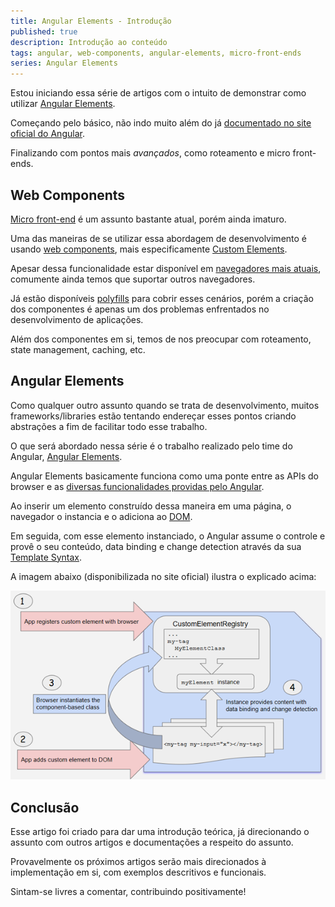 ```yaml
---
title: Angular Elements - Introdução
published: true
description: Introdução ao conteúdo
tags: angular, web-components, angular-elements, micro-front-ends
series: Angular Elements
---
```


Estou iniciando essa série de artigos com o intuito de demonstrar como utilizar [Angular Elements](https://angular.io/guide/elements).

Começando pelo básico, não indo muito além do já [documentado no site oficial do Angular](https://angular.io/guide/elements).

Finalizando com pontos mais _avançados_, como roteamento e micro front-ends.

## Web Components

[Micro front-end](https://www.thoughtworks.com/radar/techniques/micro-frontends) é um assunto bastante atual, porém ainda imaturo.

Uma das maneiras de se utilizar essa abordagem de desenvolvimento é usando [web components](https://www.webcomponents.org/introduction), mais especificamente [Custom Elements](https://html.spec.whatwg.org/multipage/custom-elements.html).

Apesar dessa funcionalidade estar disponível em [navegadores mais atuais](https://caniuse.com/#feat=custom-elementsv1), comumente ainda temos que suportar outros navegadores.

Já estão disponíveis [polyfills](https://www.webcomponents.org/polyfills) para cobrir esses cenários, porém a criação dos componentes é apenas um dos problemas enfrentados no desenvolvimento de aplicações.

Além dos componentes em si, temos de nos preocupar com roteamento, state management, caching, etc.

## Angular Elements

Como qualquer outro assunto quando se trata de desenvolvimento, muitos frameworks/libraries estão tentando endereçar esses pontos criando abstrações a fim de facilitar todo esse trabalho.

O que será abordado nessa série é o trabalho realizado pelo time do Angular, [Angular Elements](https://angular.io/guide/elements).

Angular Elements basicamente funciona como uma ponte entre as APIs do browser e as [diversas funcionalidades providas pelo Angular](https://angular.io/features).

Ao inserir um elemento construído dessa maneira em uma página, o navegador o instancia e o adiciona ao [DOM](https://developer.mozilla.org/pt-BR/docs/DOM/Referencia_do_DOM).

Em seguida, com esse elemento instanciado, o Angular assume o controle e provê o seu conteúdo, data binding e change detection através da sua [Template Syntax](https://angular.io/guide/template-syntax#binding-syntax-an-overview).

A imagem abaixo (disponibilizada no site oficial) ilustra o explicado acima:

![Element Intantiation](images/element-instantiation.png)

## Conclusão

Esse artigo foi criado para dar uma introdução teórica, já direcionando o assunto com outros artigos e documentações a respeito do assunto.

Provavelmente os próximos artigos serão mais direcionados à implementação em si, com exemplos descritivos e funcionais.

Sintam-se livres a comentar, contribuindo positivamente!
